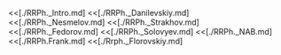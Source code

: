 <<[./RRPh._Intro.md]
<<[./RRPh._Danilevskiy.md]
<<[./RRPh._Nesmelov.md]
<<[./RRPh._Strakhov.md]
<<[./RRPh._Fedorov.md]
<<[./RRPh._Solovyev.md]
<<[./RRPh._NAB.md]
<<[./RRPh.Frank.md]
<<[./Rrph._Florovskiy.md]
